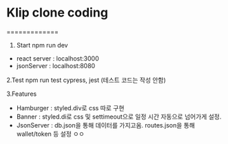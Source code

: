 # Klip clone coding
=============
1. Start
npm run dev
* react server : localhost:3000
* jsonServer : localhost:8080

2.Test
npm run test
cypress, jest (테스트 코드는 작성 안함)

3.Features
* Hamburger : styled.div로 css 따로 구현
* Banner : styled.di로 css 및 settimeout으로 일정 시간 자동으로 넘어가게 설정. 
* JsonServer : db.json을 통해 데이터를 가지고옴. routes.json을 통해 wallet/token 등 설정
              ㅇㅇ
